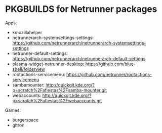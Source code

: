 # PKGBUILDS for Netrunner packages #

Apps:
- kmozillahelper
- netrunnerarch-systemsettings-settings: https://github.com/netrunnerarch/netrunnerarch-systemsettings-settings
- netrunner-default-settings: https://github.com/netrunnerarch/netrunnerarch-default-settings
- plasma-widget-netrunner-desktop: https://github.com/blue-shell/folderview
- rootactions-servicemenu: https://github.com/netrunner/rootactions-servicemenu
- sambamounter: http://quickgit.kde.org/?p=scratch%2Fafiestas%2Fsamba-mounter.git
- webaccounts: http://quickgit.kde.org/?p=scratch%2Fafiestas%2Fwebaccounts.git

Games:
- burgerspace
- gltron
